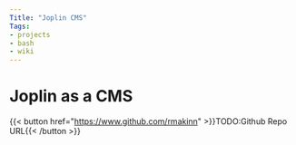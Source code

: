 ```yaml
---
Title: "Joplin CMS"
Tags:
- projects
- bash
- wiki
---
```


# Joplin as a CMS

{{< button href="https://www.github.com/rmakinn" >}}TODO:Github Repo URL{{< /button >}}
